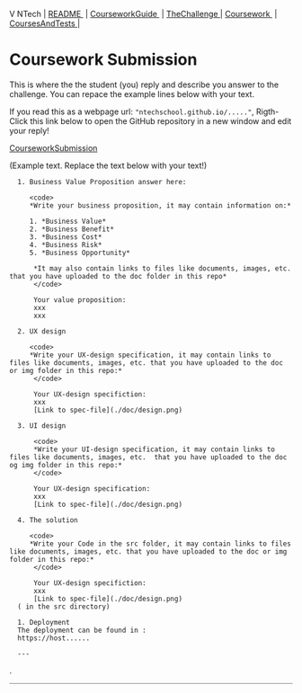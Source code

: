 V NTech | [README ](README.md) | [CourseworkGuide ](CourseworkGuide.md) | [TheChallenge ](TheChallenge.md) | [Coursework ](Coursework.md)  | [CoursesAndTests ](CoursesAndTests.md) |

# Coursework Submission

This is where the the student (you) reply and describe you answer to the challenge.
You can repace the example lines below with your text.

If you read this as a webpage url: 
``` "ntechschool.github.io/....." ```, Rigth-Click this link below to open the GitHub repository in a new window and edit your reply!  

[CourseworkSubmission](https://github.com/NtechSchool/cw-template/edit/main/CourseworkSubmission.md) 

(Example text. Replace the text below with your text!)

      1. Business Value Proposition answer here:

         <code>
         *Write your business proposition, it may contain information on:*

         1. *Business Value*
         2. *Business Benefit*
         3. *Business Cost*
         4. *Business Risk*
         5. *Business Opportunity*

          *It may also contain links to files like documents, images, etc. that you have uploaded to the doc folder in this repo*
          </code>

          Your value proposition:  
          xxx  
          xxx

      2. UX design

         <code>
         *Write your UX-design specification, it may contain links to files like documents, images, etc. that you have uploaded to the doc or img folder in this repo:*
          </code>

          Your UX-design specifiction:
          xxx  
          [Link to spec-file](./doc/design.png)

      3. UI design

          <code>
          *Write your UI-design specification, it may contain links to files like documents, images, etc.  that you have uploaded to the doc og img folder in this repo:*
          </code>

          Your UX-design specification:
          xxx  
          [Link to spec-file](./doc/design.png)

      4. The solution

         <code>
         *Write your Code in the src folder, it may contain links to files like documents, images, etc. that you have uploaded to the doc or img folder in this repo:*
          </code>

          Your UX-design specifiction:
          xxx  
          [Link to spec-file](./doc/design.png)
      ( in the src directory)

      1. Deployment
      The deployment can be found in :
      https://host......

      ---

.

<hr style="background: gray" /> 

